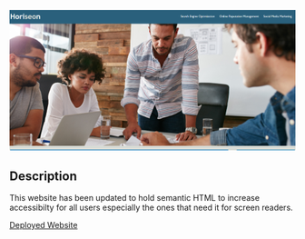 ![The Horiseon webpage includes a navigation bar, a header image, and cards with text and images at the bottom of the page.](./Assets/images/githubScreenshot.png)
## Description
This website has been updated to hold semantic HTML to increase accessibilty for all users especially the ones that need it for screen readers.

[Deployed Website](https://mjlynch123.github.io/week1-challenge/ "Home Page")
